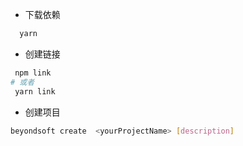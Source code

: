 - 下载依赖
```bash
  yarn
```

- 创建链接
```bash
 npm link
# 或者
 yarn link
```

- 创建项目
```bash
beyondsoft create  <yourProjectName> [description]
```
